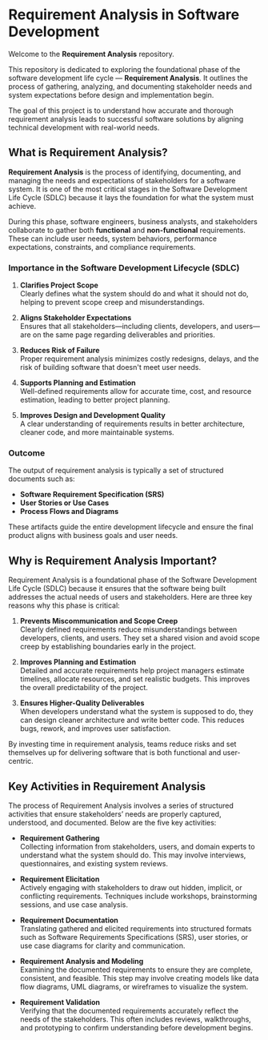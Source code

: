 # Requirement Analysis in Software Development

Welcome to the **Requirement Analysis** repository.

This repository is dedicated to exploring the foundational phase of the software development life cycle — **Requirement Analysis**. It outlines the process of gathering, analyzing, and documenting stakeholder needs and system expectations before design and implementation begin.

The goal of this project is to understand how accurate and thorough requirement analysis leads to successful software solutions by aligning technical development with real-world needs.

## What is Requirement Analysis?

**Requirement Analysis** is the process of identifying, documenting, and managing the needs and expectations of stakeholders for a software system. It is one of the most critical stages in the Software Development Life Cycle (SDLC) because it lays the foundation for what the system must achieve.

During this phase, software engineers, business analysts, and stakeholders collaborate to gather both **functional** and **non-functional** requirements. These can include user needs, system behaviors, performance expectations, constraints, and compliance requirements.

### Importance in the Software Development Lifecycle (SDLC)

1. **Clarifies Project Scope**  
   Clearly defines what the system should do and what it should not do, helping to prevent scope creep and misunderstandings.

2. **Aligns Stakeholder Expectations**  
   Ensures that all stakeholders—including clients, developers, and users—are on the same page regarding deliverables and priorities.

3. **Reduces Risk of Failure**  
   Proper requirement analysis minimizes costly redesigns, delays, and the risk of building software that doesn't meet user needs.

4. **Supports Planning and Estimation**  
   Well-defined requirements allow for accurate time, cost, and resource estimation, leading to better project planning.

5. **Improves Design and Development Quality**  
   A clear understanding of requirements results in better architecture, cleaner code, and more maintainable systems.

### Outcome

The output of requirement analysis is typically a set of structured documents such as:
- **Software Requirement Specification (SRS)**
- **User Stories or Use Cases**
- **Process Flows and Diagrams**

These artifacts guide the entire development lifecycle and ensure the final product aligns with business goals and user needs.

## Why is Requirement Analysis Important?

Requirement Analysis is a foundational phase of the Software Development Life Cycle (SDLC) because it ensures that the software being built addresses the actual needs of users and stakeholders. Here are three key reasons why this phase is critical:

1. **Prevents Miscommunication and Scope Creep**  
   Clearly defined requirements reduce misunderstandings between developers, clients, and users. They set a shared vision and avoid scope creep by establishing boundaries early in the project.

2. **Improves Planning and Estimation**  
   Detailed and accurate requirements help project managers estimate timelines, allocate resources, and set realistic budgets. This improves the overall predictability of the project.

3. **Ensures Higher-Quality Deliverables**  
   When developers understand what the system is supposed to do, they can design cleaner architecture and write better code. This reduces bugs, rework, and improves user satisfaction.

By investing time in requirement analysis, teams reduce risks and set themselves up for delivering software that is both functional and user-centric.

## Key Activities in Requirement Analysis

The process of Requirement Analysis involves a series of structured activities that ensure stakeholders’ needs are properly captured, understood, and documented. Below are the five key activities:

- **Requirement Gathering**  
  Collecting information from stakeholders, users, and domain experts to understand what the system should do. This may involve interviews, questionnaires, and existing system reviews.

- **Requirement Elicitation**  
  Actively engaging with stakeholders to draw out hidden, implicit, or conflicting requirements. Techniques include workshops, brainstorming sessions, and use case analysis.

- **Requirement Documentation**  
  Translating gathered and elicited requirements into structured formats such as Software Requirements Specifications (SRS), user stories, or use case diagrams for clarity and communication.

- **Requirement Analysis and Modeling**  
  Examining the documented requirements to ensure they are complete, consistent, and feasible. This step may involve creating models like data flow diagrams, UML diagrams, or wireframes to visualize the system.

- **Requirement Validation**  
  Verifying that the documented requirements accurately reflect the needs of the stakeholders. This often includes reviews, walkthroughs, and prototyping to confirm understanding before development begins.
